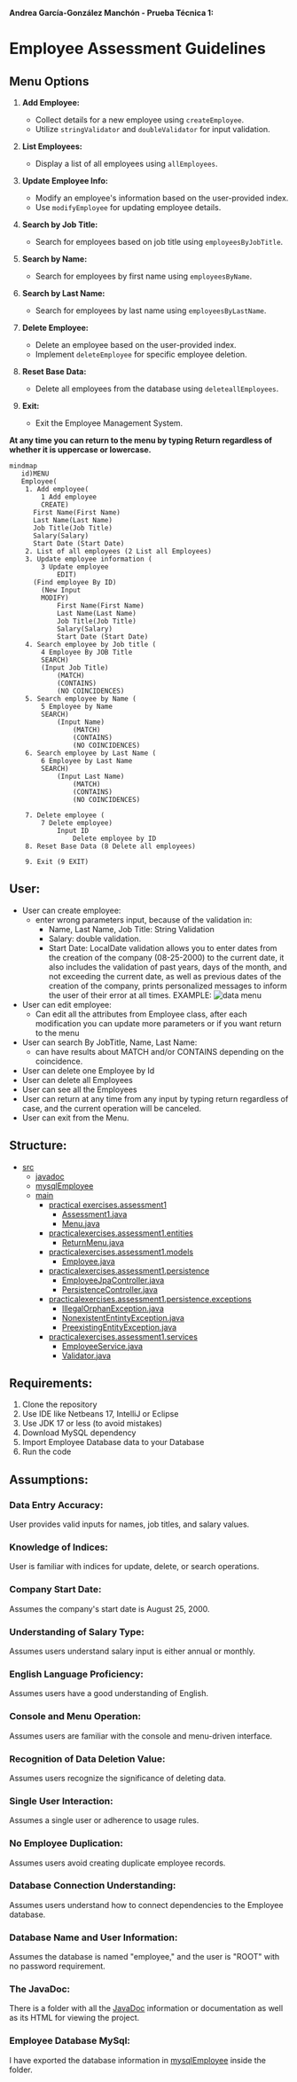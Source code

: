 **Andrea García-González Manchón - Prueba Técnica 1:**

# Employee Assessment Guidelines 

## Menu Options

1. **Add Employee:**
   - Collect details for a new employee using `createEmployee`.
   - Utilize `stringValidator` and `doubleValidator` for input validation.

2. **List Employees:**
   - Display a list of all employees using `allEmployees`.

3. **Update Employee Info:**
   - Modify an employee's information based on the user-provided index.
   - Use `modifyEmployee` for updating employee details.

4. **Search by Job Title:**
   - Search for employees based on job title using `employeesByJobTitle`.

5. **Search by Name:**
   - Search for employees by first name using `employeesByName`.

6. **Search by Last Name:**
   - Search for employees by last name using `employeesByLastName`.

7. **Delete Employee:**
   - Delete an employee based on the user-provided index.
   - Implement `deleteEmployee` for specific employee deletion.

8. **Reset Base Data:**
   - Delete all employees from the database using `deleteallEmployees`.

9. **Exit:**
   - Exit the Employee Management System.

**At any time you can return to the menu by typing Return regardless of whether it is uppercase or lowercase.**


```mermaid
mindmap
   id)MENU 
   Employee(
    1. Add employee(
        1 Add employee
        CREATE)
      First Name(First Name)
      Last Name(Last Name)
      Job Title(Job Title)
      Salary(Salary)
      Start Date (Start Date)
    2. List of all employees (2 List all Employees)
    3. Update employee information (
        3 Update employee
            EDIT)
      (Find employee By ID)
        (New Input 
        MODIFY)
            First Name(First Name)
            Last Name(Last Name)
            Job Title(Job Title)
            Salary(Salary)
            Start Date (Start Date)
    4. Search employee by Job title (
        4 Employee By JOB Title
        SEARCH)
        (Input Job Title)
            (MATCH)
            (CONTAINS)
            (NO COINCIDENCES)
    5. Search employee by Name (
        5 Employee by Name
        SEARCH)
            (Input Name)
                (MATCH)
                (CONTAINS)
                (NO COINCIDENCES)
    6. Search employee by Last Name (
        6 Employee by Last Name
        SEARCH)
            (Input Last Name)
                (MATCH)
                (CONTAINS)
                (NO COINCIDENCES)
      
    7. Delete employee (
        7 Delete employee)
            Input ID
                Delete employee by ID     
    8. Reset Base Data (8 Delete all employees)
      
    9. Exit (9 EXIT)
```



## User:
- User can create employee:
	- enter wrong parameters input, because of the validation in:
		- Name, Last Name, Job Title: String Validation
		- Salary: double validation.
		- Start Date: LocalDate validation allows you to enter dates from the creation of the company (08-25-2000) to the current date, it also includes the validation of past years, days of the month, and not exceeding the current date, as well as previous dates of the creation of the company, prints personalized messages to inform the user of their error at all times.  EXAMPLE:
		![data   menu](https://github.com/Andrea0o0/Garcia-Gonzalez-Manchon-Andrea_pruebatec1/assets/116817220/439351b0-c3b1-45a3-8be7-5ffb3eef836e)
- User can edit employee:
	- Can edit all the attributes from Employee class, after each modification you can update more parameters or if you want return to the menu
- User can search By JobTitle, Name, Last Name:
	- can have results about MATCH and/or CONTAINS depending on the coincidence.
- User can delete one Employee by Id
- User can delete all Employees
- User can see all the Employees
- User can return at any time from any input by typing return regardless of case, and the current operation will be canceled.
- User can exit from the Menu.

## Structure:

- [src](https://github.com/Andrea0o0/Garcia-Gonzalez-Manchon-Andrea_pruebatec1/tree/main/src) 
	- [javadoc](https://github.com/Andrea0o0/Garcia-Gonzalez-Manchon-Andrea_pruebatec1/tree/main/src/javadoc)
	- [mysqlEmployee](https://github.com/Andrea0o0/Garcia-Gonzalez-Manchon-Andrea_pruebatec1/tree/main/src/mysqlEmployee)
	- [main](https://github.com/Andrea0o0/Garcia-Gonzalez-Manchon-Andrea_pruebatec1/tree/main/src/main)
		* [practical exercises.assessment1](https://github.com/Andrea0o0/Garcia-Gonzalez-Manchon-Andrea_pruebatec1/tree/main/src/main/java/practicalexercises/assessment1) 
			* [Assessment1.java](https://github.com/Andrea0o0/Garcia-Gonzalez-Manchon-Andrea_pruebatec1/blob/main/src/main/java/practicalexercises/assessment1/Assessment1.java)
			* [Menu.java](https://github.com/Andrea0o0/Garcia-Gonzalez-Manchon-Andrea_pruebatec1/blob/main/src/main/java/practicalexercises/assessment1/Menu.java)
		* [practicalexercises.assessment1.entities](https://github.com/Andrea0o0/Garcia-Gonzalez-Manchon-Andrea_pruebatec1/tree/main/src/main/java/practicalexercises/assessment1/entities)
			* [ReturnMenu.java](https://github.com/Andrea0o0/Garcia-Gonzalez-Manchon-Andrea_pruebatec1/blob/main/src/main/java/practicalexercises/assessment1/entities/ReturnMenu.java)
		* [practicalexercises.assessment1.models](https://github.com/Andrea0o0/Garcia-Gonzalez-Manchon-Andrea_pruebatec1/tree/main/src/main/java/practicalexercises/assessment1/models) 
			* [Employee.java](https://github.com/Andrea0o0/Garcia-Gonzalez-Manchon-Andrea_pruebatec1/blob/main/src/main/java/practicalexercises/assessment1/models/Employee.java)
		* [practicalexercises.assessment1.persistence](https://github.com/Andrea0o0/Garcia-Gonzalez-Manchon-Andrea_pruebatec1/tree/main/src/main/java/practicalexercises/assessment1/persistence)
			* [EmployeeJpaController.java](https://github.com/Andrea0o0/Garcia-Gonzalez-Manchon-Andrea_pruebatec1/blob/main/src/main/java/practicalexercises/assessment1/persistence/EmployeeJpaController.java)
			* [PersistenceController.java](https://github.com/Andrea0o0/Garcia-Gonzalez-Manchon-Andrea_pruebatec1/blob/main/src/main/java/practicalexercises/assessment1/persistence/PersistenceController.java)
		* [practicalexercises.assessment1.persistence.exceptions](https://github.com/Andrea0o0/Garcia-Gonzalez-Manchon-Andrea_pruebatec1/tree/main/src/main/java/practicalexercises/assessment1/persistence/exceptions)
			* [IllegalOrphanException.java](https://github.com/Andrea0o0/Garcia-Gonzalez-Manchon-Andrea_pruebatec1/blob/main/src/main/java/practicalexercises/assessment1/persistence/exceptions/IllegalOrphanException.java)
			* [NonexistentEntintyException.java](https://github.com/Andrea0o0/Garcia-Gonzalez-Manchon-Andrea_pruebatec1/blob/main/src/main/java/practicalexercises/assessment1/persistence/exceptions/NonexistentEntityException.java)
			* [PreexistingEntityException.java](https://github.com/Andrea0o0/Garcia-Gonzalez-Manchon-Andrea_pruebatec1/blob/main/src/main/java/practicalexercises/assessment1/persistence/exceptions/PreexistingEntityException.java)
		* [practicalexercises.assessment1.services](https://github.com/Andrea0o0/Garcia-Gonzalez-Manchon-Andrea_pruebatec1/tree/main/src/main/java/practicalexercises/assessment1/services)
			* [EmployeeService.java](https://github.com/Andrea0o0/Garcia-Gonzalez-Manchon-Andrea_pruebatec1/blob/main/src/main/java/practicalexercises/assessment1/services/EmployeeService.java)
			* [Validator.java](https://github.com/Andrea0o0/Garcia-Gonzalez-Manchon-Andrea_pruebatec1/blob/main/src/main/java/practicalexercises/assessment1/services/Validator.java)

## Requirements:

1. Clone the repository
2. Use IDE like Netbeans 17, IntelliJ or Eclipse
3. Use JDK 17 or less (to avoid mistakes)
4. Download MySQL dependency 
5. Import Employee Database data to your Database
6. Run the code

## Assumptions:

### Data Entry Accuracy:
User provides valid inputs for names, job titles, and salary values.

### Knowledge of Indices:
User is familiar with indices for update, delete, or search operations.

### Company Start Date:
Assumes the company's start date is August 25, 2000.

### Understanding of Salary Type:
Assumes users understand salary input is either annual or monthly.

### English Language Proficiency:
Assumes users have a good understanding of English.

### Console and Menu Operation:
Assumes users are familiar with the console and menu-driven interface.

### Recognition of Data Deletion Value:
Assumes users recognize the significance of deleting data.

### Single User Interaction:
Assumes a single user or adherence to usage rules.

### No Employee Duplication:
Assumes users avoid creating duplicate employee records.

### Database Connection Understanding:
Assumes users understand how to connect dependencies to the Employee database.

### Database Name and User Information:
Assumes the database is named "employee," and the user is "ROOT" with no password requirement.

### The JavaDoc:
There is a folder with all the [JavaDoc](https://github.com/Andrea0o0/Garcia-Gonzalez-Manchon-Andrea_pruebatec1/tree/main/src/javadoc) information or documentation as well as its HTML for viewing the project.

### Employee Database MySql:
I have exported the database information in [mysqlEmployee](https://github.com/Andrea0o0/Garcia-Gonzalez-Manchon-Andrea_pruebatec1/tree/main/src/mysqlEmployee) inside the folder.

